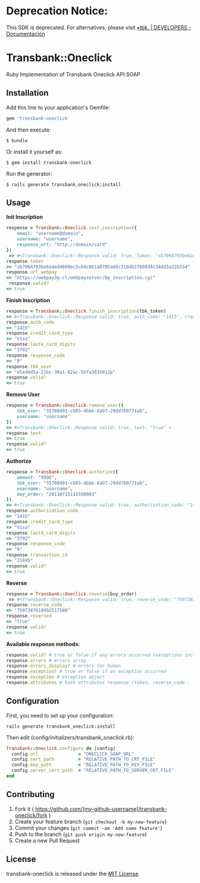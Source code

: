 # Deprecation Notice:
This SDK is deprecated. For alternatives, please visit [•tbk. | DEVELOPERS - Documentación](https://www.transbankdevelopers.cl/documentacion/oneclick#crear-una-inscripcion)

# Transbank::Oneclick

Ruby Implementation of Transbank Oneclick API SOAP

## Installation

Add this line to your application's Gemfile:

```ruby
gem 'transbank-oneclick'
```

And then execute:

    $ bundle

Or install it yourself as:

    $ gem install transbank-oneclick

Run the generator:

    $ rails generate transbank_oneclick:install

## Usage

**Init Inscription**

```ruby
response = Transbank::Oneclick.init_inscription({
	email: "username@domain",
	username: "username",
	response_url: "http://domain/card"
})
 => #<Transbank::Oneclick::Response valid: true, token: "sb7068703be6aaed4660ec5c64c861a0705ad0c3104b17608d4c34dd3a32b334", url_webpay: "https://webpay3g.cl/webpayserver/bp_inscription.cgi" >
response.token
=> "sb7068703be6aaed4660ec5c64c861a0705ad0c3104b17608d4c34dd3a32b334"
response.url_webpay
=> "https://webpay3g.cl/webpayserver/bp_inscription.cgi"
 response.valid?
=> true
```

**Finish Inscription**

```ruby
response = Transbank::Oneclick.finish_inscription(tbk_token)
=> #<Transbank::Oneclick::Response valid: true, auth_code: "1415", credit_card_type: "Visa", last4_card_digits: "3792", response_code: "0", tbk_user: "e5ed4d5a-21bc-30a1-82ac-5hfa3835812p" >
response.auth_code
=> "1415"
response.credit_card_type
=> "Visa"
response.last4_card_digits
=> "3792"
response.response_code
=> "0"
response.tbk_user
=> "e5ed4d5a-21bc-30a1-82ac-5hfa3835812p"
response.valid?
=> true
```

**Remove User**

```ruby
response = Transbank::Oneclick.remove_user({
	tbk_user: "35700491-cb03-4bbb-8ab7-29dd7b0771ab",
	username: "username"
})
=> #<Transbank::Oneclick::Response valid: true, text: "true" >
response.text
=> true
response.valid?
=> true
```

**Authorize**

```ruby
response = Transbank::Oneclick.authorize({
	amount: "9990",
	tbk_user: "35700491-cb03-4bbb-8ab7-29dd7b0771ab",
	username: "username",
	buy_order: "20110715115550003"
})
=> #<Transbank::Oneclick::Response valid: true, authorization_code: "1415", credit_card_type: "Visa", last4_card_digits: "3792", response_code: "0", transaction_id: "21695" >
response.authorization_code
=> "1415"
response.credit_card_type
=> "Visa"
response.last4_card_digits
=> "3792"
response.response_code
=> "0"
response.transaction_id
=> "21695"
response.valid?
=> true
```

**Reverse**

```ruby
response = Transbank::Oneclick.reverse(buy_order)
 => #<Transbank::Oneclick::Response valid: true, reverse_code: "7597387618992517508", reversed: "true" >
response.reverse_code
=> "7597387618992517508"
response.reversed
=> "true"
response.valid?
=> true
```

**Available response methods:**


```ruby
response.valid? # true or false if any errors occurred (exceptions included)
response.errors # errors array
response.errors_display? # errors for human
response.exception? # true or false if an exception occurred
response.exception # exception object
response.attributes # hash attributes response (token, reverse_code . . .)
```

## Configuration

First, you need to set up your configuration:

`rails generate transbank_oneclick:install`

Then edit (config/initializers/transbank_oneclick.rb):

```ruby
Transbank::Oneclick.configure do |config|
  config.url               = "ONECLICK_SOAP_URL"
  config.cert_path         = "RELATIVE_PATH_TO_CRT_FILE"
  config.key_path          = "RELATIVE_PATH_TO_KEY_FILE"
  config.server_cert_path  = "RELATIVE_PATH_TO_SERVER_CRT_FILE"
end
```

## Contributing

1. Fork it ( https://github.com/[my-github-username]/transbank-oneclick/fork )
2. Create your feature branch (`git checkout -b my-new-feature`)
3. Commit your changes (`git commit -am 'Add some feature'`)
4. Push to the branch (`git push origin my-new-feature`)
5. Create a new Pull Request

## License

transbank-oneclick is released under the [MIT License](http://www.opensource.org/licenses/MIT).
